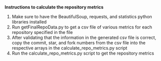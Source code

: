 **Instructions to calculate the repository metrics**
1) Make sure to have the BeautifulSoup, requests, and statistics python libraries installed 
2) Run getFinalRepoData.py to get a csv file of various metrics for each repository specified in the file
3) After validating that the information in the generated csv file is correct, copy the commit, star, and fork numbers from the csv file into the respective arrays in the calculate_repo_metrics.py script
4) Run the calculate_repo_metrics.py script to get the repository metrics


